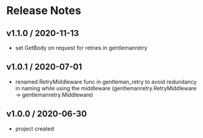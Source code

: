 # Release Notes

## v1.1.0 / 2020-11-13
- set GetBody on request for retries in gentlemanretry

## v1.0.1 / 2020-07-01
- renamed RetryMiddleware func in gentleman_retry to avoid redundancy in naming while using the middleware (gentlemanretry.RetryMiddleware -> gentlemanretry.Middleware)

## v1.0.0 / 2020-06-30
- project created
